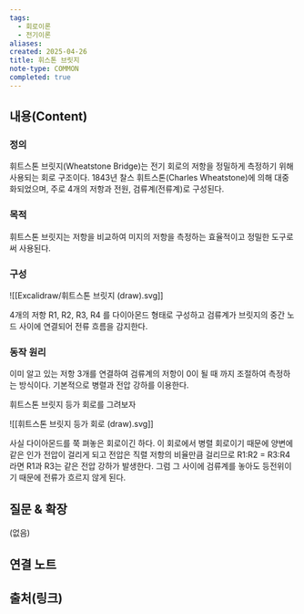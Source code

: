 ```yaml
---
tags:
  - 회로이론
  - 전기이론
aliases: 
created: 2025-04-26
title: 휘스톤 브릿지
note-type: COMMON
completed: true
---
```


## 내용(Content)

### 정의

휘트스톤 브릿지(Wheatstone Bridge)는 전기 회로의 저항을 정밀하게 측정하기 위해 사용되는 회로 구조이다. 1843년 찰스 휘트스톤(Charles Wheatstone)에 의해 대중화되었으며, 주로 4개의 저항과 전원, 검류계(전류계)로 구성된다.

### 목적

휘트스톤 브릿지는 저항을 비교하여 미지의 저항을 측정하는 효율적이고 정밀한 도구로써 사용된다.


### 구성

![[Excalidraw/휘트스톤 브릿지 (draw).svg]]

4개의 저항 R1, R2, R3, R4 를 다이아몬드 형태로 구성하고 검류계가 브릿지의 중간 노드 사이에 연결되어 전류 흐름을 감지한다.


### 동작 원리

이미 알고 있는 저항 3개를 연결하여 검류계의 저항이 0이 될 때 까지 조절하여 측정하는 방식이다. 기본적으로 병렬과 전압 강하를 이용한다.

휘트스톤 브릿지 등가 회로를 그려보자

![[휘트스톤 브릿지 등가 회로 (draw).svg]]

사실 다이아몬드를 쭉 펴놓은 회로이긴 하다. 이 회로에서 병렬 회로이기 때문에 양변에 같은 인가 전압이 걸리게 되고 전압은 직렬 저항의 비율만큼 걸리므로 R1:R2 = R3:R4 라면 R1과 R3는 같은 전압 강하가 발생한다. 그럼 그 사이에 검류계를 놓아도 등전위이기 때문에 전류가 흐르지 않게 된다.



## 질문 & 확장

(없음)

## 연결 노트

## 출처(링크)

